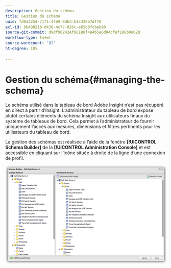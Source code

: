 ```yaml
---
description: Gestion du schéma
title: Gestion du schéma
uuid: fd9a2254-7171-47b9-9db3-b1c320b7df78
exl-id: 8b40921b-d430-4c77-826c-e65d8fcbeb90
source-git-commit: d9df90242ef96188f4e4b5e6d04cfef196b0a628
workflow-type: tm+mt
source-wordcount: '82'
ht-degree: 10%

---
```


# Gestion du schéma{#managing-the-schema}

Le schéma utilisé dans le tableau de bord Adobe Insight n’est pas récupéré en direct à partir d’Insight. L’administrateur du tableau de bord expose plutôt certains éléments du schéma Insight aux utilisateurs finaux du système de tableaux de bord. Cela permet à l’administrateur de fournir uniquement l’accès aux mesures, dimensions et filtres pertinents pour les utilisateurs du tableau de bord.

La gestion des schémas est réalisée à l’aide de la fenêtre **[!UICONTROL Schema Builder]** de la **[!UICONTROL Administration Console]** et est accessible en cliquant sur l’icône située à droite de la ligne d’une connexion de profil.

![](assets/schema_builder.png)
